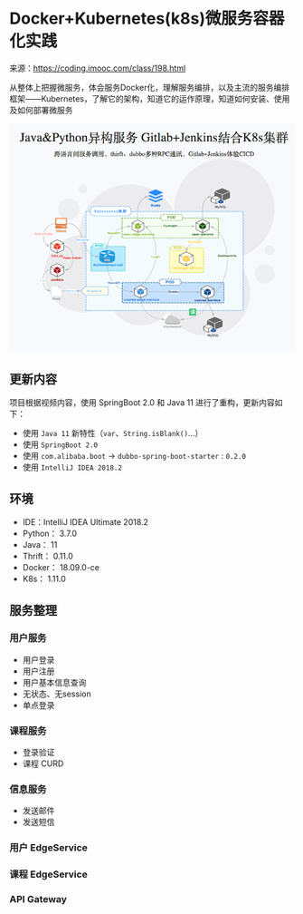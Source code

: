 # Docker+Kubernetes(k8s)微服务容器化实践

来源：https://coding.imooc.com/class/198.html

从整体上把握微服务，体会服务Docker化，理解服务编排，以及主流的服务编排框架——Kubernetes，了解它的架构，知道它的运作原理，知道如何安装、使用及如何部署微服务

![](docs/architecture.png)

## 更新内容

项目根据视频内容，使用 SpringBoot 2.0 和 Java 11 进行了重构，更新内容如下：

- 使用 `Java 11` 新特性（`var`、`String.isBlank()`...）
- 使用 `SpringBoot 2.0`
- 使用 `com.alibaba.boot` -> `dubbo-spring-boot-starter` : `0.2.0`
- 使用 `IntelliJ IDEA 2018.2`

## 环境

- IDE：IntelliJ IDEA Ultimate 2018.2 
- Python： 3.7.0
- Java： 11
- Thrift： 0.11.0 
- Docker： 18.09.0-ce
- K8s： 1.11.0

## 服务整理

### 用户服务

- 用户登录
- 用户注册
- 用户基本信息查询
- 无状态、无session
- 单点登录

### 课程服务

- 登录验证
- 课程 CURD

### 信息服务

- 发送邮件
- 发送短信

### 用户 EdgeService

### 课程 EdgeService

### API Gateway